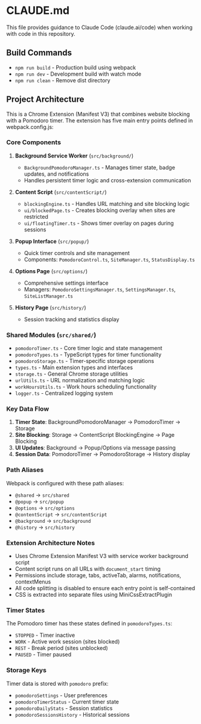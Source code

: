 # CLAUDE.md

This file provides guidance to Claude Code (claude.ai/code) when working with code in this repository.

## Build Commands

- `npm run build` - Production build using webpack
- `npm run dev` - Development build with watch mode
- `npm run clean` - Remove dist directory

## Project Architecture

This is a Chrome Extension (Manifest V3) that combines website blocking with a Pomodoro timer. The extension has five main entry points defined in webpack.config.js:

### Core Components

1. **Background Service Worker** (`src/background/`)
   - `BackgroundPomodoroManager.ts` - Manages timer state, badge updates, and notifications
   - Handles persistent timer logic and cross-extension communication

2. **Content Script** (`src/contentScript/`)
   - `blockingEngine.ts` - Handles URL matching and site blocking logic
   - `ui/blockedPage.ts` - Creates blocking overlay when sites are restricted
   - `ui/floatingTimer.ts` - Shows timer overlay on pages during sessions

3. **Popup Interface** (`src/popup/`)
   - Quick timer controls and site management
   - Components: `PomodoroControl.ts`, `SiteManager.ts`, `StatusDisplay.ts`

4. **Options Page** (`src/options/`)
   - Comprehensive settings interface
   - Managers: `PomodoroSettingsManager.ts`, `SettingsManager.ts`, `SiteListManager.ts`

5. **History Page** (`src/history/`)
   - Session tracking and statistics display

### Shared Modules (`src/shared/`)

- `pomodoroTimer.ts` - Core timer logic and state management
- `pomodoroTypes.ts` - TypeScript types for timer functionality
- `pomodoroStorage.ts` - Timer-specific storage operations
- `types.ts` - Main extension types and interfaces
- `storage.ts` - General Chrome storage utilities
- `urlUtils.ts` - URL normalization and matching logic
- `workHoursUtils.ts` - Work hours scheduling functionality
- `logger.ts` - Centralized logging system

### Key Data Flow

1. **Timer State**: BackgroundPomodoroManager → PomodoroTimer → Storage
2. **Site Blocking**: Storage → ContentScript BlockingEngine → Page Blocking
3. **UI Updates**: Background → Popup/Options via message passing
4. **Session Data**: PomodoroTimer → PomodoroStorage → History display

### Path Aliases

Webpack is configured with these path aliases:
- `@shared` → `src/shared`
- `@popup` → `src/popup`
- `@options` → `src/options`
- `@contentScript` → `src/contentScript`
- `@background` → `src/background`
- `@history` → `src/history`

### Extension Architecture Notes

- Uses Chrome Extension Manifest V3 with service worker background script
- Content script runs on all URLs with `document_start` timing
- Permissions include storage, tabs, activeTab, alarms, notifications, contextMenus
- All code splitting is disabled to ensure each entry point is self-contained
- CSS is extracted into separate files using MiniCssExtractPlugin

### Timer States

The Pomodoro timer has these states defined in `pomodoroTypes.ts`:
- `STOPPED` - Timer inactive
- `WORK` - Active work session (sites blocked)
- `REST` - Break period (sites unblocked)  
- `PAUSED` - Timer paused

### Storage Keys

Timer data is stored with `pomodoro` prefix:
- `pomodoroSettings` - User preferences
- `pomodoroTimerStatus` - Current timer state
- `pomodoroDailyStats` - Session statistics
- `pomodoroSessionsHistory` - Historical sessions